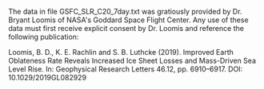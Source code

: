 The data in file GSFC_SLR_C20_7day.txt was gratiously provided by Dr. Bryant Loomis of NASA's Goddard Space Flight Center. Any use of these data must first receive explicit consent by Dr. Loomis and reference the following publication:

Loomis, B. D., K. E. Rachlin and S. B. Luthcke (2019). Improved Earth Oblateness Rate Reveals Increased Ice Sheet Losses and Mass-Driven Sea Level Rise. In: Geophysical Research Letters 46.12, pp. 6910–6917. DOI: 10.1029/2019GL082929
